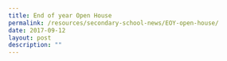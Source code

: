 ```yaml
---
title: End of year Open House
permalink: /resources/secondary-school-news/EOY-open-house/
date: 2017-09-12
layout: post
description: ""
---
```

